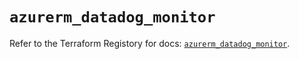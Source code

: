 # `azurerm_datadog_monitor`

Refer to the Terraform Registory for docs: [`azurerm_datadog_monitor`](https://www.terraform.io/docs/providers/azurerm/r/datadog_monitor).
